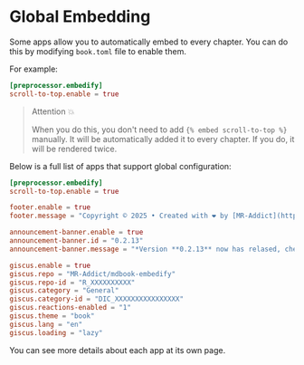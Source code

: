 # Global Embedding

Some apps allow you to automatically embed to every chapter. You can do this by modifying `book.toml` file to enable them.

For example:

```toml
[preprocessor.embedify]
scroll-to-top.enable = true
```

<!-- embed ignore begin -->

> Attention 💥
>
> When you do this, you don't need to add `{% embed scroll-to-top %}` manually. It will be automatically added it to every chapter. If you do, it will be rendered twice.

<!-- embed ignore end -->

Below is a full list of apps that support global configuration:

```toml
[preprocessor.embedify]
scroll-to-top.enable = true

footer.enable = true
footer.message = "Copyright © 2025 • Created with ❤️ by [MR-Addict](https://github.com/MR-Addict)"

announcement-banner.enable = true
announcement-banner.id = "0.2.13"
announcement-banner.message = "*Version **0.2.13** now has relased, check it out [here](https://github.com/MR-Addict/mdbook-embedify/releases/tag/0.2.13).*"

giscus.enable = true
giscus.repo = "MR-Addict/mdbook-embedify"
giscus.repo-id = "R_XXXXXXXXXX"
giscus.category = "General"
giscus.category-id = "DIC_XXXXXXXXXXXXXXXX"
giscus.reactions-enabled = "1"
giscus.theme = "book"
giscus.lang = "en"
giscus.loading = "lazy"
```

You can see more details about each app at its own page.
